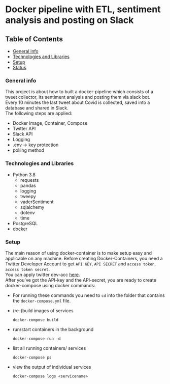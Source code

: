 # Docker pipeline with ETL, sentiment analysis and posting on Slack
 

## Table of Contents
- [General info](#general-info)
- [Technologies and Libraries](#technologies-and-libraries)
- [Setup](#setup)
- [Status](#status)

### General info
This project is about how to built a docker-pipeline which consists of a tweet collector, its sentiment analysis and posting them via slack bot.  
Every 10 minutes the last tweet about Covid is collected, saved into a database and shared in Slack.  
The following steps are applied:
- Docker Image, Container, Compose
- Twitter API
- Slack API
- Logging
- .env -> key protection
- polling method

### Technologies and Libraries
- Python 3.8
	- requests
	- pandas
	- logging
	- tweepy
	- vaderSentiment
	- sqlalchemy
	- dotenv
	- time
- PostgreSQL
- docker 

### Setup
The main reason of using docker-container is to make setup easy and applicable on any machine.
Before creating Docker-Containers, you need a Twitter Developer Account to get `API KEY`, `API SECRET` and `access token`, `access token secret`.  
You can apply twitter dev-acc [here](https://developer.twitter.com/en/apply).  
After you've got the API-key and the API-secret, you are ready to create docker-compose using docker commands:
- For running these commands you need to `cd` into the folder that contains the `docker-compose.yml` file.

- (re-)build images of services 
    ```
    docker-compose build
    ```

- run/start containers in the background
    ```
    docker-compose run -d
    ```

- list all running containers/ services
    ```
    docker-compose ps
    ```

- view the output of individual services
    ```
    docker-compose logs <servicename>
    ```


